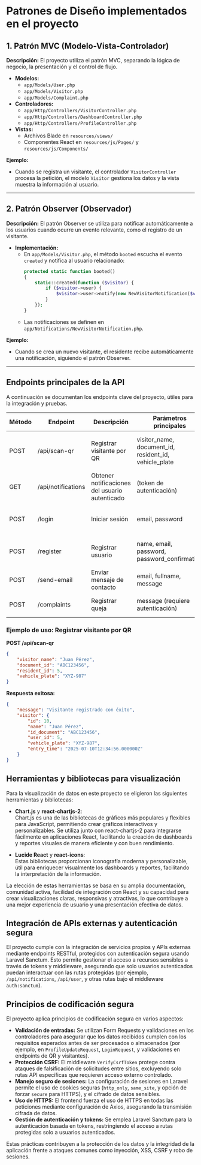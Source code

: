 # Patrones de Diseño implementados en el proyecto

## 1. Patrón MVC (Modelo-Vista-Controlador)

**Descripción:**
El proyecto utiliza el patrón MVC, separando la lógica de negocio, la presentación y el control de flujo.

-   **Modelos:**
    -   `app/Models/User.php`
    -   `app/Models/Visitor.php`
    -   `app/Models/Complaint.php`
-   **Controladores:**
    -   `app/Http/Controllers/VisitorController.php`
    -   `app/Http/Controllers/DashboardController.php`
    -   `app/Http/Controllers/ProfileController.php`
-   **Vistas:**
    -   Archivos Blade en `resources/views/`
    -   Componentes React en `resources/js/Pages/` y `resources/js/Components/`

**Ejemplo:**

-   Cuando se registra un visitante, el controlador `VisitorController` procesa la petición, el modelo `Visitor` gestiona los datos y la vista muestra la información al usuario.

---

## 2. Patrón Observer (Observador)

**Descripción:**
El patrón Observer se utiliza para notificar automáticamente a los usuarios cuando ocurre un evento relevante, como el registro de un visitante.

-   **Implementación:**
    -   En `app/Models/Visitor.php`, el método `booted` escucha el evento `created` y notifica al usuario relacionado:
        ```php
        protected static function booted()
        {
            static::created(function ($visitor) {
                if ($visitor->user) {
                    $visitor->user->notify(new NewVisitorNotification($visitor));
                }
            });
        }
        ```
    -   Las notificaciones se definen en `app/Notifications/NewVisitorNotification.php`.

**Ejemplo:**

-   Cuando se crea un nuevo visitante, el residente recibe automáticamente una notificación, siguiendo el patrón Observer.

---

## Endpoints principales de la API

A continuación se documentan los endpoints clave del proyecto, útiles para la integración y pruebas.

| Método | Endpoint           | Descripción                                    | Parámetros principales                                | Respuesta esperada                                |
| ------ | ------------------ | ---------------------------------------------- | ----------------------------------------------------- | ------------------------------------------------- |
| POST   | /api/scan-qr       | Registrar visitante por QR                     | visitor_name, document_id, resident_id, vehicle_plate | JSON con mensaje y datos del visitante registrado |
| GET    | /api/notifications | Obtener notificaciones del usuario autenticado | (token de autenticación)                              | JSON con lista de notificaciones                  |
| POST   | /login             | Iniciar sesión                                 | email, password                                       | Redirección o JSON con datos de usuario/token     |
| POST   | /register          | Registrar usuario                              | name, email, password, password_confirmation          | Redirección o JSON con datos de usuario           |
| POST   | /send-email        | Enviar mensaje de contacto                     | email, fullname, message                              | Redirección con mensaje de éxito                  |
| POST   | /complaints        | Registrar queja                                | message (requiere autenticación)                      | Redirección con mensaje de éxito                  |

### Ejemplo de uso: Registrar visitante por QR

**POST /api/scan-qr**

```json
{
    "visitor_name": "Juan Pérez",
    "document_id": "ABC123456",
    "resident_id": 5,
    "vehicle_plate": "XYZ-987"
}
```

**Respuesta exitosa:**

```json
{
    "message": "Visitante registrado con éxito",
    "visitor": {
        "id": 10,
        "name": "Juan Pérez",
        "id_document": "ABC123456",
        "user_id": 5,
        "vehicle_plate": "XYZ-987",
        "entry_time": "2025-07-10T12:34:56.000000Z"
    }
}
```

## Herramientas y bibliotecas para visualización

Para la visualización de datos en este proyecto se eligieron las siguientes herramientas y bibliotecas:

-   **Chart.js** y **react-chartjs-2**:  
    Chart.js es una de las bibliotecas de gráficos más populares y flexibles para JavaScript, permitiendo crear gráficos interactivos y personalizables. Se utiliza junto con react-chartjs-2 para integrarse fácilmente en aplicaciones React, facilitando la creación de dashboards y reportes visuales de manera eficiente y con buen rendimiento.

-   **Lucide React** y **react-icons**:  
    Estas bibliotecas proporcionan iconografía moderna y personalizable, útil para enriquecer visualmente los dashboards y reportes, facilitando la interpretación de la información.

La elección de estas herramientas se basa en su amplia documentación, comunidad activa, facilidad de integración con React y su capacidad para crear visualizaciones claras, responsivas y atractivas, lo que contribuye a una mejor experiencia de usuario y una presentación efectiva de datos.

## Integración de APIs externas y autenticación segura

El proyecto cumple con la integración de servicios propios y APIs externas mediante endpoints RESTful, protegidos con autenticación segura usando Laravel Sanctum. Esto permite gestionar el acceso a recursos sensibles a través de tokens y middleware, asegurando que solo usuarios autenticados puedan interactuar con las rutas protegidas (por ejemplo, `/api/notifications`, `/api/user`, y otras rutas bajo el middleware `auth:sanctum`).

## Principios de codificación segura

El proyecto aplica principios de codificación segura en varios aspectos:

-   **Validación de entradas:** Se utilizan Form Requests y validaciones en los controladores para asegurar que los datos recibidos cumplen con los requisitos esperados antes de ser procesados o almacenados (por ejemplo, en `ProfileUpdateRequest`, `LoginRequest`, y validaciones en endpoints de QR y visitantes).
-   **Protección CSRF:** El middleware `VerifyCsrfToken` protege contra ataques de falsificación de solicitudes entre sitios, excluyendo solo rutas API específicas que requieren acceso externo controlado.
-   **Manejo seguro de sesiones:** La configuración de sesiones en Laravel permite el uso de cookies seguras (`http_only`, `same_site`, y opción de forzar `secure` para HTTPS), y el cifrado de datos sensibles.
-   **Uso de HTTPS:** El frontend fuerza el uso de HTTPS en todas las peticiones mediante configuración de Axios, asegurando la transmisión cifrada de datos.
-   **Gestión de autenticación y tokens:** Se emplea Laravel Sanctum para la autenticación basada en tokens, restringiendo el acceso a rutas protegidas solo a usuarios autenticados.

Estas prácticas contribuyen a la protección de los datos y la integridad de la aplicación frente a ataques comunes como inyección, XSS, CSRF y robo de sesiones.
